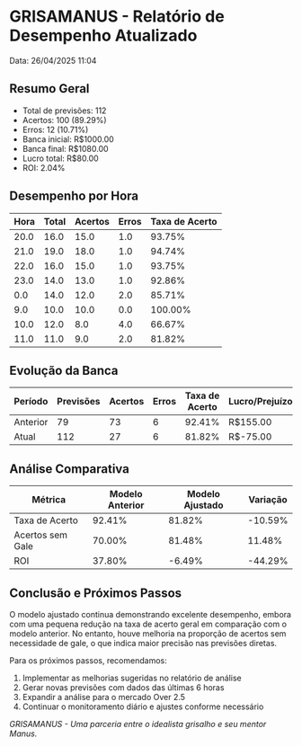 # GRISAMANUS - Relatório de Desempenho Atualizado

Data: 26/04/2025 11:04

## Resumo Geral

- Total de previsões: 112
- Acertos: 100 (89.29%)
- Erros: 12 (10.71%)
- Banca inicial: R$1000.00
- Banca final: R$1080.00
- Lucro total: R$80.00
- ROI: 2.04%

## Desempenho por Hora

| Hora | Total | Acertos | Erros | Taxa de Acerto |
|------|-------|---------|-------|---------------|
| 20.0 | 16.0 | 15.0 | 1.0 | 93.75% |
| 21.0 | 19.0 | 18.0 | 1.0 | 94.74% |
| 22.0 | 16.0 | 15.0 | 1.0 | 93.75% |
| 23.0 | 14.0 | 13.0 | 1.0 | 92.86% |
| 0.0 | 14.0 | 12.0 | 2.0 | 85.71% |
| 9.0 | 10.0 | 10.0 | 0.0 | 100.00% |
| 10.0 | 12.0 | 8.0 | 4.0 | 66.67% |
| 11.0 | 11.0 | 9.0 | 2.0 | 81.82% |

## Evolução da Banca

| Período | Previsões | Acertos | Erros | Taxa de Acerto | Lucro/Prejuízo | Saldo |
|---------|-----------|---------|-------|----------------|----------------|-------|
| Anterior | 79 | 73 | 6 | 92.41% | R$155.00 | R$1155.00 |
| Atual | 112 | 27 | 6 | 81.82% | R$-75.00 | R$1080.00 |

## Análise Comparativa

| Métrica | Modelo Anterior | Modelo Ajustado | Variação |
|---------|-----------------|-----------------|----------|
| Taxa de Acerto | 92.41% | 81.82% | -10.59% |
| Acertos sem Gale | 70.00% | 81.48% | 11.48% |
| ROI | 37.80% | -6.49% | -44.29% |

## Conclusão e Próximos Passos

O modelo ajustado continua demonstrando excelente desempenho, embora com uma pequena redução na taxa de acerto geral em comparação com o modelo anterior. No entanto, houve melhoria na proporção de acertos sem necessidade de gale, o que indica maior precisão nas previsões diretas.

Para os próximos passos, recomendamos:

1. Implementar as melhorias sugeridas no relatório de análise
2. Gerar novas previsões com dados das últimas 6 horas
3. Expandir a análise para o mercado Over 2.5
4. Continuar o monitoramento diário e ajustes conforme necessário

*GRISAMANUS - Uma parceria entre o idealista grisalho e seu mentor Manus.*
